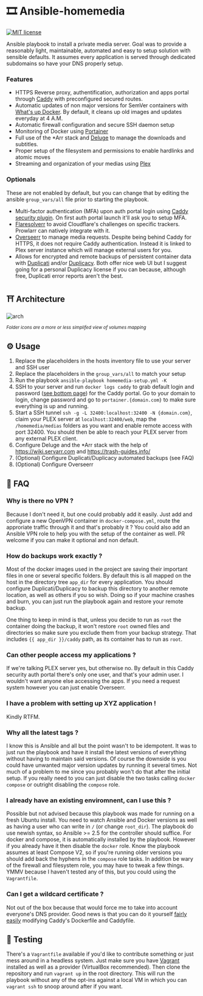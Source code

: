# 🎞️ Ansible-homemedia 
[![MIT license](https://img.shields.io/badge/License-MIT-blue.svg)](https://lbesson.mit-license.org/)

Ansible playbook to install a private media server. Goal was to provide a reasonably light, maintainable, automated and easy to setup solution with sensible defaults. It assumes every application is served through dedicated subdomains so have your DNS properly setup.

### Features

* HTTPS Reverse proxy, authentification, authorization and apps portal through [Caddy](https://caddyserver.com/) with preconfigured secured routes. 
* Automatic updates of non major versions for SemVer containers with [What's up Docker](https://fmartinou.github.io/whats-up-docker/#/). By default, it cleans up old images and updates everyday at 4 A.M.
* Automatic firewall configuration and secure SSH daemon setup
* Monitoring of Docker using [Portainer](https://www.portainer.io)
* Full use of the *Arr stack and [Deluge](https://deluge-torrent.org) to manage the downloads and subtitles.
* Proper setup of the filesystem and permissions to enable hardlinks and atomic moves
* Streaming and organization of your medias using [Plex](https://www.plex.tv)

### Optionals

These are not enabled by default, but you can change that by editing the ansible `group_vars/all` file prior to starting the playbook.

* Multi-factor authentication (MFA) upon auth portal login using [Caddy security plugin](https://authp.github.io/docs/authenticate/mfa). On first auth portal launch it'll ask you to setup MFA.
* [Flaresolverr](https://github.com/FlareSolverr/FlareSolverr) to avoid Cloudflare's challenges on specific trackers. Prowlarr can natively integrate with it.
* [Overseerr](https://overseerr.dev/) to manage media requests. Despite being behind Caddy for HTTPS, it does not require Caddy authentication. Instead it is linked to Plex server instance which will manage external users for you.
* Allows for encrypted and remote backups of persistent container data with [Duplicati](https://www.duplicati.com/) and/or [Duplicacy](https://duplicacy.com/). Both offer nice web UI but I suggest going for a personal Duplicacy license if you can because, although free, Duplicati error reports aren't the best.

## ⛩️ Architecture

![arch](https://user-images.githubusercontent.com/1922364/170122807-79b6aa7c-869f-4475-835c-ff9fcee62b28.png)

<sub>*Folder icons are a more or less simplifed view of volumes mapping*</sub>

## ⚙️ Usage 

1) Replace the placeholders in the hosts inventory file to use your server and SSH user
2) Replace the placeholders in the `group_vars/all` to match your setup
3) Run the playbook `ansible-playbook homemedia-setup.yml -K`
4) SSH to your server and run `docker logs caddy` to grab default login and password ([see bottom page](https://authp.github.io/docs/authenticate/local/local)) for the Caddy portal. Go to your domain to login, change password and go to `portainer.{domain.com}` to make sure everything is up and running.
5) Start a SSH tunnel `ssh -g -L 32400:localhost:32400 -N {domain.com}`, claim your PLEX server at `localhost:32400/web`, map the `/homemedia/medias` folders as you want and enable remote access with port 32400. You should then be able to reach your PLEX server from any external PLEX client.
6) Configure Deluge and the *Arr stack with the help of https://wiki.servarr.com and https://trash-guides.info/
7) (Optional) Configure Duplicati/Duplicacy automated backups (see FAQ)
8) (Optional) Configure Overseerr

## 🤔 FAQ

### Why is there no VPN ?

Because I don't need it, but one could probably add it easily. Just add and configure a new OpenVPN container in `docker-compose.yml`, route the approriate traffic through it and that's probably it ? You could also add an Ansible VPN role to help you with the setup of the container as well. PR welcome if you can make it optional and non default.

### How do backups work exactly ?

Most of the docker images used in the project are saving their important files in one or several specific folders. By default this is all mapped on the host in the directory tree `app_dir` for every application. You should configure Duplicati/Duplicacy to backup this directory to another remote location, as well as others if you so wish. Doing so if your machine crashes and burn, you can just run the playbook again and restore your remote backup.

One thing to keep in mind is that, unless you decide to run  as `root` the container doing the backup, it won't restore `root` owned files and directories so make sure you exclude them from your backup strategy. That includes `{{ app_dir }}/caddy` path, as its container has to run as `root`.

### Can other people access my applications ?

If we're talking PLEX server yes, but otherwise no. By default in this Caddy security auth portal there's only one user, and that's your admin user. I wouldn't want anyone else accessing the apps. If you need a request system however you can just enable Overseerr.

### I have a problem with setting up XYZ application !

Kindly RTFM.

### Why all the latest tags ?

I know this is Ansible and all but the point wasn't to be idempotent. It was to just run the playbook and have it install the latest versions of everything without having to maintain said versions. Of course the downside is you could have unwanted major version updates by running it several times. Not much of a problem to me since you probably won't do that after the initial setup. If you really need to you can just disable the two tasks calling `docker compose` or outright disabling the `compose` role.

### I already have an existing enviromnent, can I use this ?

Possible but not advised because this playbook was made for running on a fresh Ubuntu install. You need to watch Ansible and Docker versions as well as having a user who can write in `/` (or change `root_dir`). The playbook do use newish syntax, so Ansible >= 2.5 for the controller should suffice. For docker and compose, it is automatically installed by the playbook. However if you already have it then disable the `docker` role. Know the playbook assumes at least Compose V2, so if you're running older versions you should add back the hyphens in the `compose` role tasks. In addition be wary of the firewall and filesystem role, you may have to tweak a few things. YMMV because I haven't tested any of this, but you could using the `Vagrantfile`.

### Can I get a wildcard certificate ?

Not out of the box because that would force me to take into account everyone's DNS provider. Good news is that you can do it yourself [fairly easily](https://caddyserver.com/docs/caddyfile/patterns#wildcard-certificates) modifying Caddy's Dockerfile and Caddyfile.

## 📝 Testing

There's a `Vagrantfile` available if you'd like to contribute something or just mess around in a headless system. Just make sure you have [Vagrant](https://www.vagrantup.com/) installed as well as a provider (VirtualBox recommended). Then clone the repository and run `vagrant up` in the root directory. This will run the playbook without any of the opt-ins against a local VM in which you can `vagrant ssh` to snoop around after if you want.
